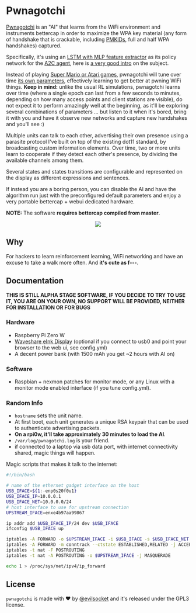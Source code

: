 # Pwnagotchi

[Pwnagotchi](https://twitter.com/pwnagotchi) is an "AI" that learns from the WiFi environment and instruments bettercap in order to maximize the WPA key material (any form of handshake that is crackable, including [PMKIDs](https://www.evilsocket.net/2019/02/13/Pwning-WiFi-networks-with-bettercap-and-the-PMKID-client-less-attack/), full and half WPA handshakes) captured. 

Specifically, it's using an [LSTM with MLP feature extractor](https://stable-baselines.readthedocs.io/en/master/modules/policies.html#stable_baselines.common.policies.MlpLstmPolicy) as its policy network for the [A2C agent](https://stable-baselines.readthedocs.io/en/master/modules/a2c.html), here is [a very good intro](https://hackernoon.com/intuitive-rl-intro-to-advantage-actor-critic-a2c-4ff545978752) on the subject.

Instead of playing [Super Mario or Atari games](https://becominghuman.ai/getting-mario-back-into-the-gym-setting-up-super-mario-bros-in-openais-gym-8e39a96c1e41?gi=c4b66c3d5ced), pwnagotchi will tune over time [its own parameters](https://github.com/evilsocket/pwnagotchi/blob/master/sdcard/rootfs/root/pwnagotchi/config.yml#L54), effectively learning to get better at pwning WiFi things. **Keep in mind:** unlike the usual RL simulations, pwnagotchi learns over time (where a single epoch can last from a few seconds to minutes, depending on how many access points and client stations are visible), do not expect it to perform amazingly well at the beginning, as it'll be exploring several combinations of parameters ... but listen to it when it's bored, bring it with you and have it observe new networks and capture new handshakes and you'll see :)

Multiple units can talk to each other, advertising their own presence using a parasite protocol I've built on top of the existing dot11 standard, by broadcasting custom information elements. Over time, two or more units learn to cooperate if they detect each other's presence, by dividing the available channels among them.

Several states and states transitions are configurable and represented on the display as different expressions and sentences.

If instead you are a boring person, you can disable the AI and have the algorithm run just with the preconfigured default parameters and enjoy a very portable bettercap + webui dedicated hardware.

**NOTE:** The software **requires bettercap compiled from master**.

<center>
<img src="https://i.imgur.com/MStjXZF.png"/>
</center>

## Why

For hackers to learn reinforcement learning, WiFi networking and have an excuse to take a walk more often. And **it's cute as f---**.

## Documentation

**THIS IS STILL ALPHA STAGE SOFTWARE, IF YOU DECIDE TO TRY TO USE IT, YOU ARE ON YOUR OWN, NO SUPPORT WILL BE PROVIDED, NEITHER FOR INSTALLATION OR FOR BUGS**

### Hardware

- Raspberry Pi Zero W
- [Waveshare eInk Display](https://www.waveshare.com/2.13inch-e-paper-hat.htm) (optional if you connect to usb0 and point your browser to the web ui, see config.yml)
- A decent power bank (with 1500 mAh you get ~2 hours with AI on)

### Software

- Raspbian + nexmon patches for monitor mode, or any Linux with a monitor mode enabled interface (if you tune config.yml).

### Random Info

- `hostname` sets the unit name.
- At first boot, each unit generates a unique RSA keypair that can be used to authenticate advertising packets.
- **On a rpi0w, it'll take approximately 30 minutes to load the AI**.
- `/var/log/pwnagotchi.log` is your friend.
- if connected to a laptop via usb data port, with internet connectivity shared, magic things will happen.

Magic scripts that makes it talk to the internet:

```sh
#!/bin/bash

# name of the ethernet gadget interface on the host
USB_IFACE=${1:-enp0s20f0u1}
USB_IFACE_IP=10.0.0.1
USB_IFACE_NET=10.0.0.0/24
# host interface to use for upstream connection
UPSTREAM_IFACE=enxe4b97aa99867

ip addr add $USB_IFACE_IP/24 dev $USB_IFACE
ifconfig $USB_IFACE up

iptables -A FORWARD -o $UPSTREAM_IFACE -i $USB_IFACE -s $USB_IFACE_NET -m conntrack --ctstate NEW -j ACCEPT
iptables -A FORWARD -m conntrack --ctstate ESTABLISHED,RELATED -j ACCEPT
iptables -t nat -F POSTROUTING
iptables -t nat -A POSTROUTING -o $UPSTREAM_IFACE -j MASQUERADE

echo 1 > /proc/sys/net/ipv4/ip_forward
```

## License

`pwnagotchi` is made with ♥  by [@evilsocket](https://twitter.com/evilsocket) and it's released under the GPL3 license.



